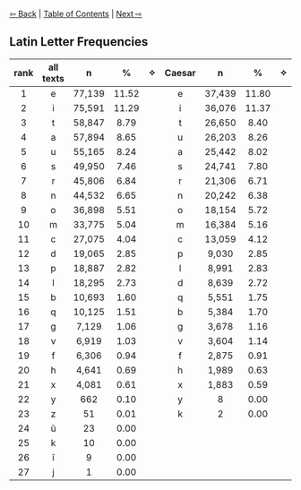 [⇦ Back](https://github.com/alexanderboxer/voynich-attack/tree/main/topics/biblio) | [Table of Contents](https://github.com/alexanderboxer/voynich-attack) | [Next ⇨](https://github.com/alexanderboxer/voynich-attack/tree/main/topics/latin_stats/2grams)

## Latin Letter Frequencies

|rank|all texts|n|%|✧|Caesar|n|%|✧|Vitruvius|n|%|
|:-:|:-:|:-:|:-:|:-:|:-:|:-:|:-:|:-:|:-:|:-:|:-:|
|1|e|77,139|11.52||e|37,439|11.80||e|39,700|11.27|
|2|i|75,591|11.29||i|36,076|11.37||i|39,515|11.22|
|3|t|58,847|8.79||t|26,650|8.40||a|32,452|9.21|
|4|a|57,894|8.65||u|26,203|8.26||t|32,197|9.14|
|5|u|55,165|8.24||a|25,442|8.02||u|28,962|8.22|
|6|s|49,950|7.46||s|24,741|7.80||s|25,209|7.16|
|7|r|45,806|6.84||r|21,306|6.71||r|24,500|6.96|
|8|n|44,532|6.65||n|20,242|6.38||n|24,290|6.90|
|9|o|36,898|5.51||o|18,154|5.72||o|18,744|5.32|
|10|m|33,775|5.04||m|16,384|5.16||m|17,391|4.94|
|11|c|27,075|4.04||c|13,059|4.12||c|14,016|3.98|
|12|d|19,065|2.85||p|9,030|2.85||d|10,426|2.96|
|13|p|18,887|2.82||l|8,991|2.83||p|9,857|2.80|
|14|l|18,295|2.73||d|8,639|2.72||l|9,304|2.64|
|15|b|10,693|1.60||q|5,551|1.75||b|5,309|1.51|
|16|q|10,125|1.51||b|5,384|1.70||q|4,574|1.30|
|17|g|7,129|1.06||g|3,678|1.16||g|3,451|0.98|
|18|v|6,919|1.03||v|3,604|1.14||f|3,431|0.97|
|19|f|6,306|0.94||f|2,875|0.91||v|3,315|0.94|
|20|h|4,641|0.69||h|1,989|0.63||h|2,652|0.75|
|21|x|4,081|0.61||x|1,883|0.59||x|2,198|0.62|
|22|y|662|0.10||y|8|0.00||y|654|0.19|
|23|z|51|0.01||k|2|0.00||z|51|0.01|
|24|û|23|0.00||||||û|23|0.01|
|25|k|10|0.00||||||î|9|0.00|
|26|î|9|0.00||||||k|8|0.00|
|27|j|1|0.00||||||j|1|0.00|